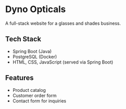 # Dyno Opticals

A full-stack website for a glasses and shades business.

## Tech Stack
- Spring Boot (Java)
- PostgreSQL (Docker)
- HTML, CSS, JavaScript (served via Spring Boot)

## Features
- Product catalog
- Customer order form
- Contact form for inquiries


